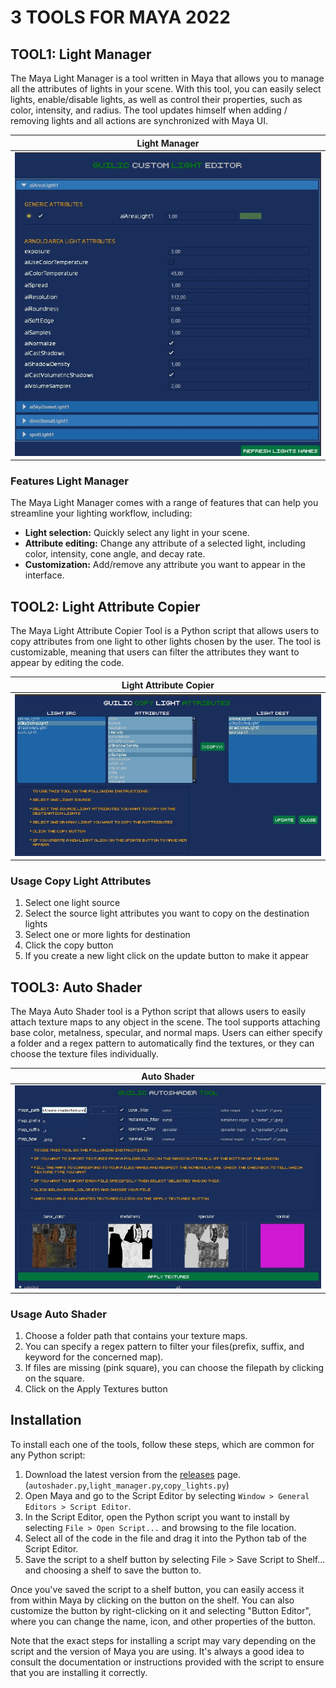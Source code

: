 # 3 TOOLS FOR MAYA 2022
## TOOL1: Light Manager

The Maya Light Manager is a tool written in Maya that allows you to manage all the attributes of lights in your scene. With this tool, you can easily select lights, enable/disable lights, as well as control their properties, such as color, intensity, and radius.
The tool updates himself when adding / removing lights and all actions are synchronized with Maya UI.

Light Manager        |  
:-------------------------:   |
![](./screenshots/tool1.jpg) |

### Features Light Manager

The Maya Light Manager comes with a range of features that can help you streamline your lighting workflow, including:

- **Light selection:** Quickly select any light in your scene.
- **Attribute editing:** Change any attribute of a selected light, including color, intensity, cone angle, and decay rate.
- **Customization:** Add/remove any attribute you want to appear in the interface.

## TOOL2: Light Attribute Copier

The Maya Light Attribute Copier Tool is a Python script that allows users to copy attributes from one light to other lights chosen by the user. The tool is customizable, meaning that users can filter the attributes they want to appear by editing the code.

Light Attribute Copier       |  
:-------------------------:   |
![](./screenshots/tool2.jpg) |

### Usage Copy Light Attributes
<ol>
  <li>Select one light source</li>
  <li>Select the source light attributes you want to copy on the destination lights</li>
  <li>Select one or more lights for destination</li>
  <li>Click the copy button</li>
  <li>If you create a new light click on the update button to make it appear</li>
</ol>

## TOOL3: Auto Shader

The Maya Auto Shader tool is a Python script that allows users to easily attach texture maps to any object in the scene. The tool supports attaching base color, metalness, specular, and normal maps. Users can either specify a folder and a regex pattern to automatically find the textures, or they can choose the texture files individually.

Auto Shader      |  
:-------------------------:   |
![](./screenshots/tool3.jpg) |

### Usage Auto Shader
<ol>
  <li>Choose a folder path that contains your texture maps.</li>
  <li>You can specify a regex pattern to filter your files(prefix, suffix, and keyword for the concerned map).</li>
  <li>If files are missing (pink square), you can choose the filepath by clicking on the square.</li>
  <li>Click on the Apply Textures button</li>
</ol>

## Installation

To install each one of the tools, follow these steps, which are common for any Python script:

1. Download the latest version from the [releases](https://github.com/gu1shermo/tools_maya_ati_m1) page. (`autoshader.py`,`light_manager.py`,`copy_lights.py`)
2. Open Maya and go to the Script Editor by selecting `Window > General Editors > Script Editor`.
3. In the Script Editor, open the Python script you want to install by selecting `File > Open Script...` and browsing to the file location.
4. Select all of the code in the file and drag it into the Python tab of the Script Editor.
5. Save the script to a shelf button by selecting File > Save Script to Shelf... and choosing a shelf to save the button to.

Once you've saved the script to a shelf button, you can easily access it from within Maya by clicking on the button on the shelf. You can also customize the button by right-clicking on it and selecting "Button Editor", where you can change the name, icon, and other properties of the button.

Note that the exact steps for installing a script may vary depending on the script and the version of Maya you are using. It's always a good idea to consult the documentation or instructions provided with the script to ensure that you are installing it correctly.

